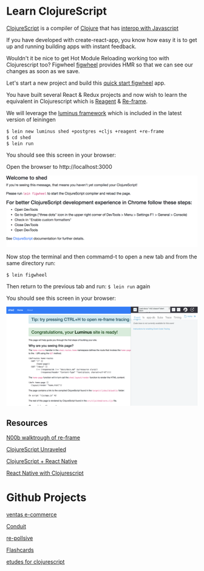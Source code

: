 # Learn ClojureScript

[ClojureScript](https://clojurescript.org/) is a compiler of [Clojure](learning_clojure.md) that has [interop with Javascript](https://kanaka.github.io/clojurescript/web/synonym.html)

If you have developed with create-react-app, you know how easy it is to get up and running building apps with instant feedback.

Wouldn't it be nice to get Hot Module Reloading working too with Clojurescript too? Figwheel [figwheel](https://github.com/bhauman/lein-figwheel) provides HMR so that we can see our changes as soon as we save.

Let's start a new project and build this [quick start figwheel](https://github.com/bhauman/lein-figwheel/wiki/Quick-Start) app.

You have built several React & Redux projects and now wish to learn the equivalent in Clojurescript which is [Reagent](https://reagent-project.github.io/) & [Re-frame](https://github.com/Day8/re-frame).  

We will leverage the [luminus framework](http://www.luminusweb.net/) which is included in the latest version of leiningen

```
$ lein new luminus shed +postgres +cljs +reagent +re-frame
$ cd shed
$ lein run
```

You should see this screen in your browser:

Open the browser to http://localhost:3000

![alt text](progress/clojure.png)

Now stop the terminal and then commamd-t to open a new tab and from the same directory run:

```
$ lein figwheel
```

Then return to the previous tab and run: ```$ lein run``` again

You should see this screen in your browser:

![alt text](progress/clojurescript.png)

## Resources

[N00b walktrough of re-frame](http://www.multunus.com/blog/2016/02/noobs-walkthrough-re-frame-app/)

[ClojureScript Unraveled](http://funcool.github.io/clojurescript-unraveled/)

[ClojureScript + React Native](http://cljsrn.org/)

[React Native with Clojurescript](https://github.com/gphilipp/react-native-with-clojurescrip)

# Github Projects  
[ventas e-commerce](https://github.com/JoelSanchez/ventas)

[Conduit](https://github.com/jacekschae/conduit)

[re-pollsive](https://github.com/gadfly361/re-pollsive)

[Flashcards](https://github.com/alexanderjamesking/flashcards)

[etudes for clojurescript](https://github.com/jdeisenberg/etudes-for-clojurescript)
